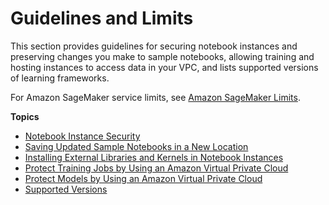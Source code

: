 # Guidelines and Limits<a name="appendix"></a>

This section provides guidelines for securing notebook instances and preserving changes you make to sample notebooks, allowing training and hosting instances to access data in your VPC, and lists supported versions of learning frameworks\.

For Amazon SageMaker service limits, see [Amazon SageMaker Limits](http://docs.aws.amazon.com/general/latest/gr/aws_service_limits.html#limits_sagemaker)\.

**Topics**
+ [Notebook Instance Security](appendix-additional-considerations.md)
+ [Saving Updated Sample Notebooks in a New Location](save-notebook-updates.md)
+ [Installing External Libraries and Kernels in Notebook Instances](nbi-add-external.md)
+ [Protect Training Jobs by Using an Amazon Virtual Private Cloud](train-vpc.md)
+ [Protect Models by Using an Amazon Virtual Private Cloud](host-vpc.md)
+ [Supported Versions](supported-versions.md)